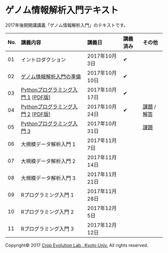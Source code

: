ゲノム情報解析入門テキスト
====

2017年後期開講講義「ゲノム情報解析入門」のテキストです。

| No. | 講義内容 | 講義日 | 講義済み | その他 |
|:---|:---|:---|:---|:---|
| 01 | イントロダクション | 2017年10月3日 | ✔︎ ||
| 02 | [ゲノム情報解析入門の準備](./textbook/02_Preparation.md) | 2017年10月10日 | ✔︎ ||
| 03 | [Pythonプログラミング入門 1](./textbook/03_Python_Introduction.md#section0)  [[PDF版](./textbook/03_Python_Introduction.pdf)] | 2017年10月17日 | ✔︎ ||
| 04 | [Pythonプログラミング入門 2](./textbook/03_Python_Introduction.md#section6) [[PDF版](./textbook/03_Python_Introduction.pdf)] | 2017年10月24日 | ✔︎ |[課題](./textbook/03_Problem.md) / [解答](./textbook/03_Python_ANS.md#section2)|
| 05 | [Pythonプログラミング入門 3](./textbook/03_Python_ANS.md#section1) | 2017年10月31日 ||[課題](./textbook/03_Python_ANS.md#section3)|
| 06 | 大規模データ解析入門 1 | 2017年11月7日 |||
| 07 | 大規模データ解析入門 2 | 2017年11月14日 |||
| 08 | 大規模データ解析入門 3 | 2017年11月21日 |||
| 09 | Rプログラミング入門 1 | 2017年11月28日 |||
| 10 | Rプログラミング入門 2 | 2017年12月5日 |||
| 11 | Rプログラミング入門 3 | 2017年12月12日 ||　|

Copyright&copy; 2017 [Crop Evolution Lab., Kyoto Univ.](http://www.crop-evolution.kais.kyoto-u.ac.jp/) All rights reserved.
